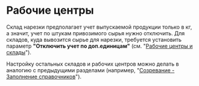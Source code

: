 # Рабочие центры

Склад нарезки предполагает учет выпускаемой продукции только в кг, а
значит, учет по штукам привозимого сырья нужно отключить. Для складов,
куда вывозится сырье для нарезки, требуется установить параметр
**"Отключить учет по доп.единицам"** (см. "[Рабочие центры и
склады](../../../../CommonInformation/Handbooks/WorkCentresAndWarehouses/WorkCentresAndWarehouses.md)").

Настройку остальных складов и рабочих центров можно делать в аналогию с
предыдущими разделами (например, "[Созревание - Заполнение
справочников](../../../SaltingAndGoToMaturation/DataFilling/readme.md)").
